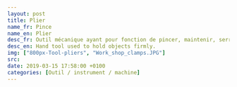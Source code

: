 ```yaml
---
layout: post
title: Plier
name_fr: Pince
name_en: Plier
desc_fr: Outil mécanique ayant pour fonction de pincer, maintenir, serrer, couper, déformer un objet ou une partie d'objet.
desc_en: Hand tool used to hold objects firmly.
img: ["800px-Tool-pliers", "Work_shop_clamps.JPG"]
src: 
date: 2019-03-15 17:58:00 +0100
categories: [Outil / instrument / machine]
---
```

